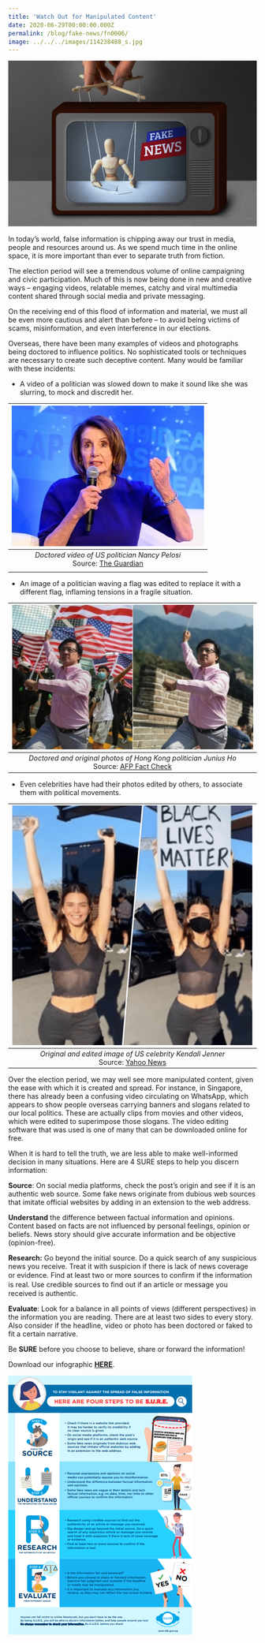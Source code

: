 ```yaml
---
title: 'Watch Out for Manipulated Content'
date: 2020-06-29T00:00:00.000Z
permalink: /blog/fake-news/fn0006/
image: ../../../images/114238488_s.jpg
---
```


![](../../../images/114238488_s.jpg)

In today’s world, false information is chipping away our trust in media, people and resources around us. As we spend much time in the online space, it is more important than ever to separate truth from fiction.

The election period will see a tremendous volume of online campaigning and civic participation. Much of this is now being done in new and creative ways – engaging videos, relatable memes, catchy and viral multimedia content shared through social media and private messaging.

On the receiving end of this flood of information and material, we must all be even more cautious and alert than before – to avoid being victims of scams, misinformation, and even interference in our elections. 

Overseas, there have been many examples of videos and photographs being doctored to influence politics. No sophisticated tools or techniques are necessary to create such deceptive content. Many would be familiar with these incidents:

- A video of a politician was slowed down to make it sound like she was slurring, to mock and discredit her.

|               ![](../../../images/Pelosi.jpg)                |
| :----------------------------------------------------------: |
| *Doctored video of US politician Nancy Pelosi*<br />Source: [The Guardian](https://www.google.com/amp/s/amp.theguardian.com/technology/2019/may/24/facebook-leaves-fake-nancy-pelosi-video-on-site) |
|                                                              |



- An image of a politician waving a flag was edited to replace it with a different flag, inflaming tensions in a fragile
  situation.

|              ![](../../../images/JuniusHo.jpg)               |
| :----------------------------------------------------------: |
| *Doctored and original photos of Hong Kong politician Junius Ho*<br />Source: [AFP Fact Check](https://factcheck.afp.com/image-has-been-doctored-photo-hong-kong-politician-junius-ho-waving-chinese-flag-beijing) |



- Even celebrities have had their photos edited by others, to associate them with political movements.

|              ![](../../../images/K-Jenner.png)               |
| :----------------------------------------------------------: |
| *Original and edited image of US celebrity Kendall Jenner*<br />Source: [Yahoo News](https://www.google.com/amp/s/news.yahoo.com/amphtml/kendall-jenner-sets-record-straight-173836639.html) |



Over the election period, we may well see more manipulated content, given the ease with which it is created and spread. For instance, in Singapore, there has already been a confusing video circulating on WhatsApp, which appears to show people overseas carrying banners and slogans related to our local politics. These are actually clips from movies and other videos, which were edited to superimpose those slogans. The video editing software that was used is one of many that can be downloaded online for free.

 

When it is hard to tell the truth, we are less able to make well-informed decision in many situations. Here are 4 SURE steps to help you discern information:

 

**Source**: On social media platforms, check the post’s origin and see if it is an authentic web source. Some fake news originate from dubious web sources that imitate official websites by adding in an extension to the web address. 

 

**Understand** the difference between factual information and opinions. Content based on facts are not influenced by personal feelings, opinion or beliefs. News story should give accurate information and be objective (opinion-free).

 

**Research:** Go beyond the initial source. Do a quick search of any suspicious news you receive. Treat it with suspicion if there is lack of news coverage or evidence. Find at least two or more sources to conﬁrm if the information is real. Use credible sources to ﬁnd out if an article or message you received is authentic.

 

**Evaluate**: Look for a balance in all points of views (different perspectives) in the information you are reading. There are at least two sides to every story. Also consider if the headline, video or photo has been doctored or faked to fit a certain narrative.

 

Be **SURE** before you choose to believe, share or forward the information!



Download our infographic **[HERE](/infographic/4-Ways-of-SURE.pdf)**.

![1593431228147](../../../images/1593431228147.png)



